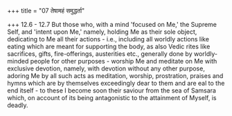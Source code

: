 +++
title = "07 तेषामहं समुद्धर्ता"

+++
12.6 - 12.7 But those who, with a mind 'focused on Me,' the Supreme Self, and 'intent upon Me,' namely, holding Me as their sole object,
dedicating to Me all their actions - i.e., including all worldly actions like eating which are meant for supporting the body, as also Vedic rites like sacrifices, gifts, fire-offerings, austerities etc., generally done by worldly-minded people for other purposes - worship Me and meditate on Me with exclusive devotion, namely, with devotion without any other purpose, adoring Me by all such acts as meditation, worship,
prostration, praises and hymns which are by themselves exceedingly dear to them and are eal to the end itself - to these I become soon their saviour from the sea of Samsara which, on account of its being antagonistic to the attainment of Myself, is deadly.
